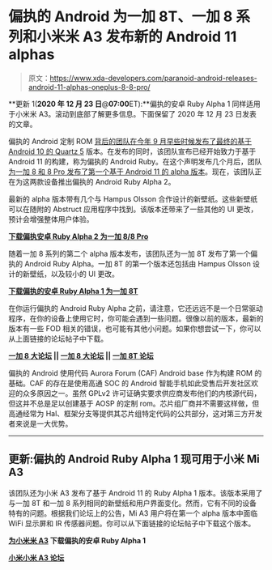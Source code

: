 # 偏执的 Android 为一加 8T、一加 8 系列和小米米 A3 发布新的 Android 11 alphas

> 原文：<https://www.xda-developers.com/paranoid-android-releases-android-11-alphas-oneplus-8-8-pro/>

**更新 1(****2020 年 12 月 23 日****@****07:00****ET):**偏执的安卓 Ruby Alpha 1 同样适用于小米米 A3。滚动到底部了解更多信息。下面保留了 2020 年 12 月 23 日发表的文章。

偏执的 Android 定制 ROM [背后的团队在今年 9 月早些时候发布了最终的基于 Android 10 的 Quartz 5](https://www.xda-developers.com/paranoid-android-quartz-5-adds-support-xiaomi-mi-a3-mi-6x-adds-dc-dimming-other-features/) 版本。在发布的同时，该团队宣布已经开始致力于基于 Android 11 的构建，称为偏执的 Android Ruby。在这个声明发布几个月后，团队[为一加 8 和 8 Pro 发布了第一个基于 Android 11 的 alpha 版本](https://www.xda-developers.com/paranoid-android-android-11-oneplus-8-8-pro/)。现在，该团队正在为这两款设备推出偏执的 Android Ruby Alpha 2。

最新的 alpha 版本带有几个与 Hampus Olsson 合作设计的新壁纸。这些新壁纸可以在随附的 Abstruct 应用程序中找到。该版本还带来了一些其他的 UI 更改，预计会增强整体用户体验。

**[下载偏执安卓 Ruby Alpha 2 为一加 8/8 Pro](https://forum.xda-developers.com/t/paranoid-android-ruby-alpha-2-oneplus-8-pro.4193731/)**

随着一加 8 系列的第二个 alpha 版本发布，该团队还为一加 8T 发布了第一个偏执的 Android Ruby Alpha。一加 8T 的第一个版本还包括由 Hampus Olsson 设计的新壁纸，以及较小的 UI 更改。

**[下载偏执的安卓 Ruby Alpha 1 为一加 8T](https://forum.xda-developers.com/t/paranoid-android-ruby-alpha-1-oneplus-8t.4206613/)**

在你运行偏执的 Android Ruby Alpha 之前，请注意，它还远远不是一个日常驱动程序，在你的设备上使用它时，你可能会遇到一些问题。很像以前的版本，最新的版本有一些 FOD 相关的错误，也可能有其他小问题。如果你想尝试一下，你可以从上面链接的论坛帖子中下载。

**[一加 8 大论坛](https://forum.xda-developers.com/oneplus-8) || [一加 8 大论坛](https://forum.xda-developers.com/oneplus-8-pro) || [一加 8T 论坛](https://forum.xda-developers.com/c/oneplus-8t.11579/)**

偏执的 Android 使用代码 Aurora Forum (CAF) Android base 作为构建 ROM 的基础。CAF 的存在是使用高通 SOC 的 Android 智能手机如此受售后开发社区欢迎的众多原因之一。虽然 GPLv2 许可证确实要求供应商发布他们的内核源代码，但这并不总是足以创建基于 AOSP 的定制 rom。芯片组厂商并不需要这样做，但高通经常为 Hal、框架分支等提供其芯片组特定代码的公共部分，这对第三方开发者来说是一大优势。

* * *

## 更新:偏执的 Android Ruby Alpha 1 现可用于小米 Mi A3

该团队还为小米 A3 发布了基于 Android 11 的 Ruby Alpha 1 版本。该版本采用了与一加 8T 和一加 8 系列相同的新壁纸和用户界面变化。然而，它有不同的设备特有的问题。根据我们论坛上的公告，Mi A3 用户将在第一个 alpha 版本中面临 WiFi 显示屏和 IR 传感器问题。你可以从下面链接的论坛帖子中下载这个版本。

**[为小米米 A3](https://forum.xda-developers.com/t/paranoid-android-ruby-alpha-1-mi-a3.4206725/) 下载偏执的安卓 Ruby Alpha 1**

**[小米小米 A3 论坛](https://forum.xda-developers.com/c/xiaomi-mi-a3.9049/)**